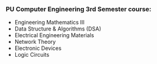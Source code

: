 ### PU Computer Engineering 3rd Semester course:

* Engineering Mathematics III
* Data Structure & Algorithms (DSA)
* Electrical Engineering Materials
* Network Theory
* Electronic Devices
* Logic Circuits
